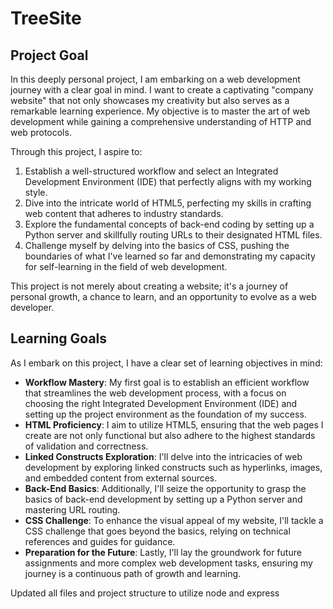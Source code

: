 # TreeSite

## Project Goal
In this deeply personal project, I am embarking on a web development journey with a clear goal in mind. I want to create a captivating "company website" that not only showcases my creativity but also serves as a remarkable learning experience. My objective is to master the art of web development while gaining a comprehensive understanding of HTTP and web protocols.

Through this project, I aspire to:
1. Establish a well-structured workflow and select an Integrated Development Environment (IDE) that perfectly aligns with my working style.
2. Dive into the intricate world of HTML5, perfecting my skills in crafting web content that adheres to industry standards.
3. Explore the fundamental concepts of back-end coding by setting up a Python server and skillfully routing URLs to their designated HTML files.
4. Challenge myself by delving into the basics of CSS, pushing the boundaries of what I've learned so far and demonstrating my capacity for self-learning in the field of web development.

This project is not merely about creating a website; it's a journey of personal growth, a chance to learn, and an opportunity to evolve as a web developer.

## Learning Goals
As I embark on this project, I have a clear set of learning objectives in mind:
- **Workflow Mastery**: My first goal is to establish an efficient workflow that streamlines the web development process, with a focus on choosing the right Integrated Development Environment (IDE) and setting up the project environment as the foundation of my success.
- **HTML Proficiency**: I aim to utilize HTML5, ensuring that the web pages I create are not only functional but also adhere to the highest standards of validation and correctness.
- **Linked Constructs Exploration**: I'll delve into the intricacies of web development by exploring linked constructs such as hyperlinks, images, and embedded content from external sources.
- **Back-End Basics**: Additionally, I'll seize the opportunity to grasp the basics of back-end development by setting up a Python server and mastering URL routing.
- **CSS Challenge**: To enhance the visual appeal of my website, I'll tackle a CSS challenge that goes beyond the basics, relying on technical references and guides for guidance.
- **Preparation for the Future**: Lastly, I'll lay the groundwork for future assignments and more complex web development tasks, ensuring my journey is a continuous path of growth and learning.


Updated all files and project structure to utilize node and express
